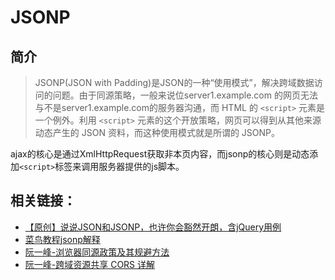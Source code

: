﻿# JSONP

## 简介

> JSONP(JSON with Padding)是JSON的一种“使用模式”，解决跨域数据访问的问题。由于同源策略，一般来说位server1.example.com 的网页无法与不是server1.example.com的服务器沟通，而 HTML 的 `<script>` 元素是一个例外。利用 `<script>` 元素的这个开放策略，网页可以得到从其他来源动态产生的 JSON 资料，而这种使用模式就是所谓的 JSONP。

ajax的核心是通过XmlHttpRequest获取非本页内容，而jsonp的核心则是动态添加`<script>`标签来调用服务器提供的js脚本。

## 相关链接：

- [【原创】说说JSON和JSONP，也许你会豁然开朗，含jQuery用例](http://www.cnblogs.com/dowinning/archive/2012/04/19/json-jsonp-jquery.html)
- [菜鸟教程jsonp解释](http://www.runoob.com/json/json-jsonp.html)
- [阮一峰-浏览器同源政策及其规避方法](http://www.ruanyifeng.com/blog/2016/04/same-origin-policy.html)
- [阮一峰-跨域资源共享 CORS 详解](http://www.ruanyifeng.com/blog/2016/04/cors.html)